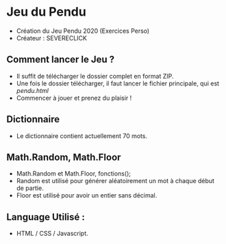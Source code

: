 ﻿# Jeu du Pendu
 
- Création du Jeu Pendu 2020 (Exercices Perso)
- Créateur : SEVERECLICK

## Comment lancer le Jeu ?

- Il suffit de télécharger le dossier complet en format ZIP.
- Une fois le dossier télécharger, il faut lancer le fichier principale, qui est *pendu.html*
- Commencer à jouer et prenez du plaisir !

## Dictionnaire

- Le dictionnaire contient actuellement 70 mots.

## Math.Random, Math.Floor

- Math.Random et Math.Floor, fonctions();
- Random est utilisé pour générer aléatoirement un mot à chaque début de partie.
- Floor est utilisé pour avoir un entier sans décimal. 

## Language Utilisé :

- HTML / CSS / Javascript.
